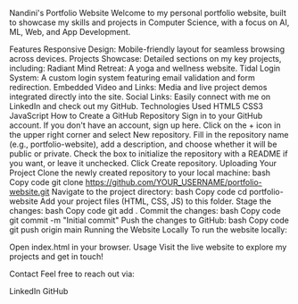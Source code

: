 Nandini's Portfolio Website
Welcome to my personal portfolio website, built to showcase my skills and projects in Computer Science, with a focus on AI, ML, Web, and App Development.

Features
Responsive Design: Mobile-friendly layout for seamless browsing across devices.
Projects Showcase: Detailed sections on my key projects, including:
Radiant Mind Retreat: A yoga and wellness website.
Tidal Login System: A custom login system featuring email validation and form redirection.
Embedded Video and Links: Media and live project demos integrated directly into the site.
Social Links: Easily connect with me on LinkedIn and check out my GitHub.
Technologies Used
HTML5
CSS3
JavaScript
How to Create a GitHub Repository
Sign in to your GitHub account. If you don't have an account, sign up here.
Click on the + icon in the upper right corner and select New repository.
Fill in the repository name (e.g., portfolio-website), add a description, and choose whether it will be public or private.
Check the box to initialize the repository with a README if you want, or leave it unchecked.
Click Create repository.
Uploading Your Project
Clone the newly created repository to your local machine:
bash
Copy code
git clone https://github.com/YOUR_USERNAME/portfolio-website.git
Navigate to the project directory:
bash
Copy code
cd portfolio-website
Add your project files (HTML, CSS, JS) to this folder.
Stage the changes:
bash
Copy code
git add .
Commit the changes:
bash
Copy code
git commit -m "Initial commit"
Push the changes to GitHub:
bash
Copy code
git push origin main
Running the Website Locally
To run the website locally:

Open index.html in your browser.
Usage
Visit the live website to explore my projects and get in touch!

Contact
Feel free to reach out via:

LinkedIn
GitHub
